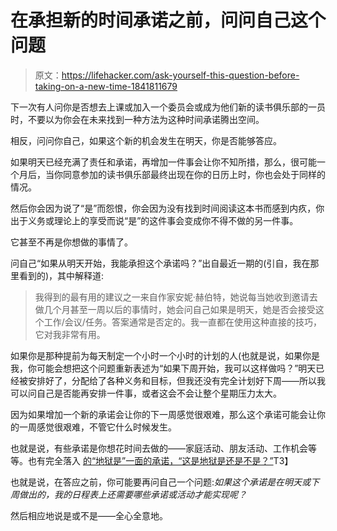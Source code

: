 # 在承担新的时间承诺之前，问问自己这个问题

> 原文：<https://lifehacker.com/ask-yourself-this-question-before-taking-on-a-new-time-1841811679>

下一次有人问你是否想去上课或加入一个委员会或成为他们新的读书俱乐部的一员时，不要以为你会在未来找到一种方法为这种时间承诺腾出空间。



相反，问问你自己，如果这个新的机会发生在明天，你是否能够答应。

如果明天已经充满了责任和承诺，再增加一件事会让你不知所措，那么，很可能一个月后，当你同意参加的读书俱乐部最终出现在你的日历上时，你也会处于同样的情况。

然后你会因为说了“是”而怨恨，你会因为没有找到时间阅读这本书而感到内疚，你出于义务或理论上的享受而说“是”的这件事会变成你不得不做的另一件事。

它甚至不再是你想做的事情了。

问自己“如果从明天开始，我能承担这个承诺吗？”出自最近一期的(引自，我在那里看到的)，其中解释道:

> 我得到的最有用的建议之一来自作家安妮·赫伯特，她说每当她收到邀请去做几个月甚至一周以后的事情时，她会问自己如果是明天，她是否会接受这个工作/会议/任务。答案通常是否定的。我一直都在使用这种直接的技巧，它对我非常有用。

如果你是那种提前为每天制定一个小时一个小时的计划的人(也就是说，如果你是我，你可能会想把这个问题重新表述为“如果下周开始，我可以这样做吗？”明天已经被安排好了，分配给了各种义务和目标，但我还没有完全计划好下周——所以我可以问自己是否能再安排一件事，或者这会不会让整个星期压力太大。

因为如果增加一个新的承诺会让你的下一周感觉很艰难，那么这个承诺可能会让你的一周感觉很艰难，不管它什么时候发生。

也就是说，有些承诺是你想花时间去做的——家庭活动、朋友活动、工作机会等等。也有完全落入 [的“地狱是”一面的承诺，“这是地狱是还是不是？”](https://lifehacker.com/if-its-not-a-hell-yes-its-a-no-1723393142)T3】

也就是说，在答应之前，你可能要再问自己一个问题:*如果这个承诺是在明天或下周做出的，我的日程表上还需要哪些承诺或活动才能实现呢？*

然后相应地说是或不是——全心全意地。